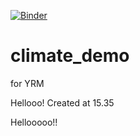 [![Binder](https://mybinder.org/badge_logo.svg)](https://mybinder.org/v2/gh/kimwm/climate_demo/master)

# climate_demo
for YRM

Hellooo! 
Created at 15.35

Hellooooo!!
